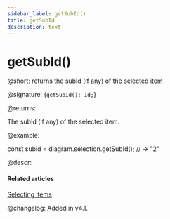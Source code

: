 ```yaml
---
sidebar_label: getSubId()
title: getSubId
description: text
---
```


# getSubId()

@short: returns the subId (if any) of the selected item

@signature: {`getSubId(): Id;`}

@returns:

The subId (if any) of the selected item.

@example:

const subid = diagram.selection.getSubId(); // -> "2"

@descr:

#### Related articles

[Selecting items](../../../guides/manipulating_items/#selecting-items)

@changelog:
Added in v4.1.
